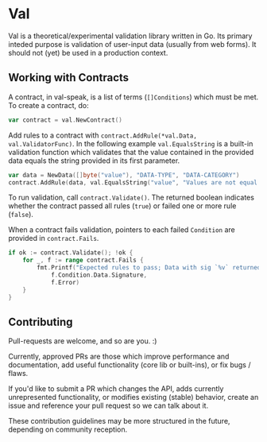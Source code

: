 # Val
Val is a theoretical/experimental validation library written in Go. Its primary inteded purpose is validation of user-input data (usually from web forms). It should not (yet) be used in a production context.

## Working with Contracts
A contract, in val-speak, is a list of terms (`[]Conditions`) which must be met. To create a contract, do:

```go
var contract = val.NewContract()
```

Add rules to a contract with `contract.AddRule(*val.Data, val.ValidatorFunc)`. In the following example `val.EqualsString` is a built-in validation function which validates that the value contained in the provided data equals the string provided in its first parameter.

```go
var data = NewData([]byte("value"), "DATA-TYPE", "DATA-CATEGORY")
contract.AddRule(data, val.EqualsString("value", "Values are not equal."))
```

To run validation, call `contract.Validate()`. The returned boolean indicates whether the contract passed all rules (`true`) or failed one or more rule (`false`).

When a contract fails validation, pointers to each failed `Condition` are provided in `contract.Fails`.

```go
if ok := contract.Validate(); !ok {
	for _, f := range contract.Fails {
		fmt.Printf("Expected rules to pass; Data with sig `%v` returned errors: %v",
			f.Condition.Data.Signature,
			f.Error)
	}
}
```

## Contributing

Pull-requests are welcome, and so are you. :)

Currently, approved PRs are those which improve performance and documentation, add useful functionality (core lib or built-ins), or fix bugs / flaws.

If you'd like to submit a PR which changes the API, adds currently unrepresented functionality, or modifies existing (stable) behavior, create an issue and reference your pull request so we can talk about it.

These contribution guidelines may be more structured in the future, depending on community reception.
